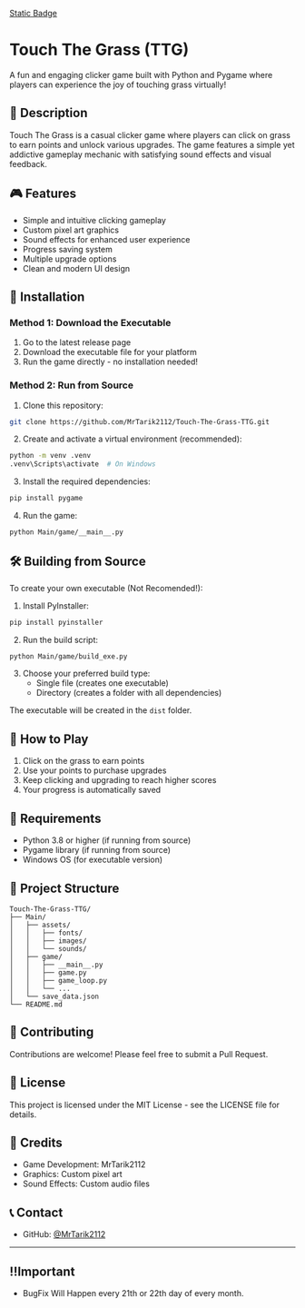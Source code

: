 [Static Badge](https://img.shields.io/badge/Python-Green?style=plastic&logo=python&logoColor=green&logoSize=auto&label=PY&labelColor=blue)


# Touch The Grass (TTG)

A fun and engaging clicker game built with Python and Pygame where players can experience the joy of touching grass virtually!

## 📝 Description

Touch The Grass is a casual clicker game where players can click on grass to earn points and unlock various upgrades. The game features a simple yet addictive gameplay mechanic with satisfying sound effects and visual feedback.

## 🎮 Features

- Simple and intuitive clicking gameplay
- Custom pixel art graphics
- Sound effects for enhanced user experience
- Progress saving system
- Multiple upgrade options
- Clean and modern UI design




## 🚀 Installation

### Method 1: Download the Executable
1. Go to the latest release page
2. Download the executable file for your platform
3. Run the game directly - no installation needed!

### Method 2: Run from Source
1. Clone this repository:
```bash
git clone https://github.com/MrTarik2112/Touch-The-Grass-TTG.git
```

2. Create and activate a virtual environment (recommended):
```bash
python -m venv .venv
.venv\Scripts\activate  # On Windows
```

3. Install the required dependencies:
```bash
pip install pygame
```

4. Run the game:
```bash
python Main/game/__main__.py
```

## 🛠️ Building from Source

To create your own executable (Not Recomended!):

1. Install PyInstaller:
```bash
pip install pyinstaller
```

2. Run the build script:
```bash
python Main/game/build_exe.py
```

3. Choose your preferred build type:
   - Single file (creates one executable)
   - Directory (creates a folder with all dependencies)

The executable will be created in the `dist` folder.

## 🎯 How to Play

1. Click on the grass to earn points
2. Use your points to purchase upgrades
3. Keep clicking and upgrading to reach higher scores
4. Your progress is automatically saved

## 🔧 Requirements

- Python 3.8 or higher (if running from source)
- Pygame library (if running from source)
- Windows OS (for executable version)

## 📁 Project Structure

```
Touch-The-Grass-TTG/
├── Main/
│   ├── assets/
│   │   ├── fonts/
│   │   ├── images/
│   │   └── sounds/
│   ├── game/
│   │   ├── __main__.py
│   │   ├── game.py
│   │   ├── game_loop.py
│   │   └── ...
│   └── save_data.json
└── README.md
```

## 🤝 Contributing

Contributions are welcome! Please feel free to submit a Pull Request.

## 📄 License

This project is licensed under the MIT License - see the LICENSE file for details.

## 👥 Credits

- Game Development: MrTarik2112
- Graphics: Custom pixel art
- Sound Effects: Custom audio files

## 📞 Contact

- GitHub: [@MrTarik2112](https://github.com/MrTarik2112)

---

## ‼️Important

 
- BugFix Will Happen every 21th or 22th day of every month.

